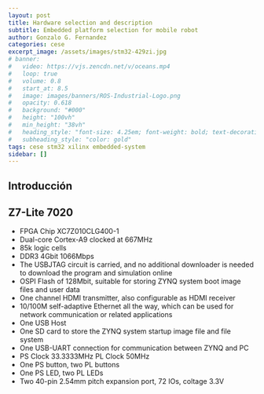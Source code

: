 ```yaml
---
layout: post
title: Hardware selection and description
subtitle: Embedded platform selection for mobile robot
author: Gonzalo G. Fernandez
categories: cese
excerpt_image: /assets/images/stm32-429zi.jpg
# banner:
#   video: https://vjs.zencdn.net/v/oceans.mp4
#   loop: true
#   volume: 0.8
#   start_at: 8.5
#   image: images/banners/ROS-Industrial-Logo.png
#   opacity: 0.618
#   background: "#000"
#   height: "100vh"
#   min_height: "38vh"
#   heading_style: "font-size: 4.25em; font-weight: bold; text-decoration: underline"
#   subheading_style: "color: gold"
tags: cese stm32 xilinx embedded-system
sidebar: []
---
```


## Introducción

## Z7-Lite 7020

- FPGA Chip XC7Z010CLG400-1
- Dual-core Cortex-A9 clocked at 667MHz
- 85k logic cells
- DDR3 4Gbit 1066Mbps
- The USBJTAG circuit is carried, and no additional downloader is needed to download the program and simulation online
- OSPI Flash of 128Mbit, suitable for storing ZYNQ system boot image files and user data
- One channel HDMI transmitter,  also configurable as HDMI receiver
- 10/100M self-adaptive Ethernet all the way, which can be used for network communication or related applications
- One USB Host
- One SD card to store the ZYNQ system startup image file and file system
- One USB-UART connection for communication between ZYNQ and PC
- PS Clock 33.3333MHz PL Clock 50MHz
- One PS button, two PL buttons
- One PS LED, two PL LEDs
- Two 40-pin 2.54mm pitch expansion port, 72 IOs, coltage 3.3V

